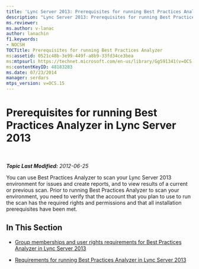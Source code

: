```yaml
---
title: 'Lync Server 2013: Prerequisites for running Best Practices Analyzer'
description: "Lync Server 2013: Prerequisites for running Best Practices Analyzer."
ms.reviewer: 
ms.author: v-lanac
author: lanachin
f1.keywords:
- NOCSH
TOCTitle: Prerequisites for running Best Practices Analyzer
ms:assetid: 0521c48b-3e99-449f-a8b9-33fd34ce3bea
ms:mtpsurl: https://technet.microsoft.com/en-us/library/Gg591341(v=OCS.15)
ms:contentKeyID: 48183283
ms.date: 07/23/2014
manager: serdars
mtps_version: v=OCS.15
---
```


# Prerequisites for running Best Practices Analyzer in Lync Server 2013

<div data-xmlns="http://www.w3.org/1999/xhtml">

<div class="topic" data-xmlns="http://www.w3.org/1999/xhtml" data-msxsl="urn:schemas-microsoft-com:xslt" data-cs="https://msdn.microsoft.com/">

<div data-asp="https://msdn2.microsoft.com/asp">



</div>

<div id="mainSection">

<div id="mainBody">

<span> </span>

_**Topic Last Modified:** 2012-06-25_

You can use Best Practices Analyzer to scan your Lync Server 2013 environment for issues and create reports, and to view results of a current or previous scan. Prior to running Best Practices Analyzer to scan your environment, you need to verify that the account that you plan to use to run the scan has the required rights and permissions and that all installation prerequisites have been met.

<div>

## In This Section

  - [Group memberships and user rights requirements for Best Practices Analyzer in Lync Server 2013](lync-server-2013-group-memberships-and-user-rights-requirements-for-best-practices-analyzer.md)

  - [Requirements for running Best Practices Analyzer in Lync Server 2013](lync-server-2013-requirements-for-running-best-practices-analyzer.md)

</div>

</div>

<span> </span>

</div>

</div>

</div>

